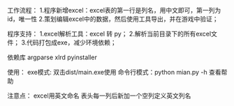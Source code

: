 工作流程：
1.程序新增excel：excel表的第一行是列名，用中文即可，第一列为id，唯一性
2.策划编辑excel中的数据，然后使用工具导出，并在游戏中验证；

程序支持：
1.excel解析工具：excel 转 py；
2.解析当前目录下的所有excel文件；
3.代码打包成exe，减少环境依赖；

依赖库
argparse
xlrd
pyinstaller


使用：
exe模式: 双击dist/main.exe使用
命令行模式：python mian.py -h 查看帮助

注意点：
excel用英文命名
表头每一列后新加一个空列定义英文列名
